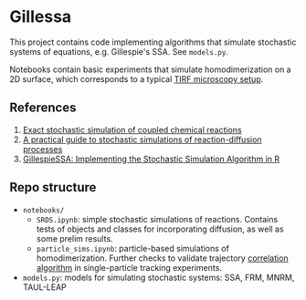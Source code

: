 # Gillessa
This project contains code implementing algorithms that simulate stochastic systems of equations, e.g. Gillespie's SSA. See `models.py`.

Notebooks contain basic experiments that simulate homodimerization on a 2D surface, which corresponds to a typical [TIRF microscopy setup](https://www.leica-microsystems.com/science-lab/total-internal-reflection-fluorescence-tirf-microscopy/). 

## References
1. [Exact stochastic simulation of coupled chemical reactions](https://pubs.acs.org/doi/abs/10.1021/j100540a008)
2. [A practical guide to stochastic simulations of reaction-diffusion processes](https://arxiv.org/abs/0704.1908)
3. [GillespieSSA: Implementing the Stochastic
Simulation Algorithm in R](https://www.deenaschmidt.com/Teaching/Fa17/Gillespie-paper.pdf)

## Repo structure
* `notebooks/`
  * `SRDS.ipynb`: simple stochastic simulations of reactions. Contains tests of objects and classes for incorporating diffusion, as well as some prelim results.
  * `particle_sims.ipynb`:  particle-based simulations of homodimerization. Further checks to validate trajectory [correlation algorithm](https://www.researchgate.net/publication/256072559_Correlation_of_Dual_Colour_Single_Particle_Trajectories_for_Improved_Detection_and_Analysis_of_Interactions_in_Living_Cells) in single-particle tracking experiments.
* `models.py`: models for simulating stochastic systems: SSA, FRM, MNRM, TAUL-LEAP

